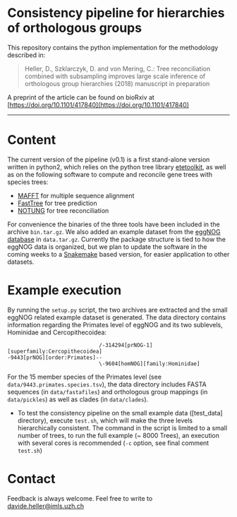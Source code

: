 # Consistency pipeline for hierarchies of orthologous groups

This repository contains the python implementation for the methodology described in:

> Heller, D., Szklarczyk, D. and von Mering, C.: Tree reconciliation combined with subsampling improves large scale inference of orthologous group hierarchies (2018) manuscript in preparation

A preprint of the article can be found on bioRxiv at [https://doi.org/10.1101/417840](https://doi.org/10.1101/417840)

---

# Content

The current version of the pipeline (v0.1) is a first stand-alone version written in python2, which relies on the python tree library [etetoolkit](http://etetoolkit.org), as well as on the following software to compute and reconcile gene trees with species trees:

- [MAFFT](https://mafft.cbrc.jp/alignment/software/linuxportable.html) for multiple sequence alignment
- [FastTree](http://www.microbesonline.org/fasttree/#Install) for tree prediction
- [NOTUNG](http://www.cs.cmu.edu/~durand/Notung/) for tree reconciliation

For convenience the binaries of the three tools have been included in the archive `bin.tar.gz`. We also added an example dataset from the [eggNOG database](http://eggnog.embl.de) in `data.tar.gz`. Currently the package structure is tied to how the eggNOG data is organized, but we plan to update the software in the coming weeks to a [Snakemake](https://snakemake.readthedocs.io/en/stable/) based version, for easier application to other datasets.

# Example execution

By running the `setup.py` script, the two archives are extracted and the small eggNOG related example dataset is generated. The data directory contains information regarding the Primates level of eggNOG and its two sublevels, Hominidae and Cercopithecoidea:

```
                             /-314294[prNOG-1][superfamily:Cercopithecoidea]
-9443[prNOG][order:Primates]--
                             \-9604[homNOG][family:Hominidae]
```

For the 15 member species of the Primates level (see `data/9443.primates.species.tsv`), the data directory includes FASTA sequences (in `data/fastafiles`) and orthologous group mappings (in `data/pickles`) as well as clades (in `data/clades`). 

- To test the consistency pipeline on the small example data ([test_data] directory), execute `test.sh`, which will make the three levels hierarchically consistent. The command in the script is limited to a small number of trees, to run the full example (~ 8000 Trees), an execution with several cores is recommended (`-c` option, see final comment `test.sh`)

# Contact

Feedback is always welcome. Feel free to write to davide.heller@imls.uzh.ch
